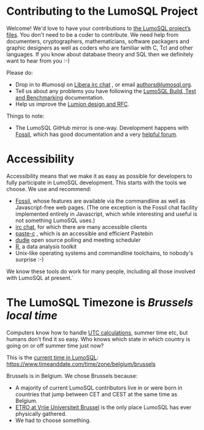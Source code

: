 <!-- Copyright 2022 The LumoSQL Authors, see LICENSES/MIT -->

<!-- SPDX-License-Identifier: MIT -->
<!-- SPDX-FileCopyrightText: 2022 The LumoSQL Authors -->
<!-- SPDX-ArtifactOfProjectName: LumoSQL -->
<!-- SPDX-FileType: Documentation -->
<!-- SPDX-FileComment: Original by Dan Shearer, December 2019 -->

# Contributing to the LumoSQL Project

Welcome! We'd love to have your contributions to [the LumoSQL
project’s files][home]. You don't need to be a coder to contribute.
We need help from documenters, cryptographers, mathematicians,
software packagers and graphic designers as well as coders who are
familiar with C, Tcl and other languages. If you know about database
theory and SQL then we definitely want to hear from you :-)

Please do:

* Drop in to #lumosql on [Libera irc chat][libera] , or email [authors@lumosql.org](mailto://authors@lumosql.org).
* Tell us about any problems you have following the [LumoSQL Build, Test and Benchmarking][testbuild] documentation.
* Help us improve the [Lumion design and RFC][lumions].

Things to note:

* The LumoSQL GitHub mirror is one-way. Development happens with [Fossil], which has good documentation and a very [helpful forum][ffor].

# Accessibility

Accessibility means that we make it as easy as possible for
developers to fully participate in LumoSQL development. This starts
with the tools we choose. We use and recommend:

* [Fossil], whose features are available via the commandline as well
  as Javascript-free web pages. (The one exception is the Fossil chat
facility implemented entirely in Javascript, which while interesting
and useful is not something LumoSQL uses.)
* [irc chat][libera], for which there are many accessible clients
* [paste-c](http://paste.c-net.org/) , which is an accessible and
  efficient Pastebin
* [dudle](https://dud-poll.inf.tu-dresden.de/) open source polling and meeting scheduler
* [R](https://www.r-project.org/), a data analysis toolkit
* Unix-like operating systems and commandline toolchains, to nobody's
  surprise :-)

We know these tools do work for many people, including all those
involved with LumoSQL at present.`

# The LumoSQL Timezone is *Brussels local time*

Computers know how to handle [UTC calculations](https://www.utctime.net/utc-time-zone-converter), summer time
etc, but humans don't find it so easy. Who knows which state in which country
is going on or off summer time just now? 

This is the [current time in LumoSQL](https://www.timeanddate.com/time/zone/belgium/brussels): https://www.timeanddate.com/time/zone/belgium/brussels

Brussels is in Belgium. We chose Brussels because:

* A majority of current LumoSQL contributors live in or were born in countries that jump between CET and CEST at the same time as Belgium.
* [ETRO at Vrije Universiteit Brussel](http://www.etrovub.be/) is the only place LumoSQL has ever physically gathered.
* We had to choose something.


[home]: https://lumosql.org/src/lumosql
[testbuild]: doc/lumo-build-benchmark.md
[Fossil]: https://fossil-scm.org/
[ffor]:   https://fossil-scm.org/forum/
[lumions]: doc/rfc/README.md
[libera]: https://libera.chat/

